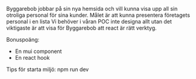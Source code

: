 
Byggarebob jobbar på sin nya hemsida och vill kunna visa upp all sin otroliga personal för sina kunder.
Målet är att kunna presentera företagets personal i en lista
Vi behöver i våran POC inte designa allt utan det viktigaste är att visa för Byggarebob att react är rätt verktyg.

Bonuspoäng:
 - En mui component
 - En react hook


Tips för starta miljö:
npm run dev
